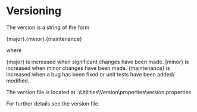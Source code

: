 Versioning
==========

The version is a string of the form

{major}.{minor}.{maintenance}

where

{major} is increased when significant changes have been made.
[minor} is increased when minor changes have been made.
{maintenance} is increased when a bug has been fixed or unit tests have been added/ modified.


The version file is located at
.\Utilities\Version\properties\version.properties


For further details see the version file.
